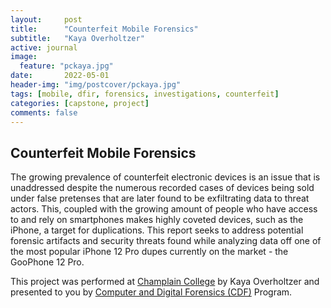```yaml
---
layout:     post
title:      "Counterfeit Mobile Forensics"
subtitle:   "Kaya Overholtzer"
active: journal
image:
  feature: "pckaya.jpg"
date:       2022-05-01
header-img: "img/postcover/pckaya.jpg"
tags: [mobile, dfir, forensics, investigations, counterfeit]
categories: [capstone, project]
comments: false
---
```


<h2>Counterfeit Mobile Forensics</h2>

<p>The growing prevalence of counterfeit electronic devices is an issue that is unaddressed despite the numerous recorded cases of devices being sold under false pretenses that are later found to be exfiltrating data to threat actors. This, coupled with the growing amount of people who have access to and rely on smartphones makes highly coveted devices, such as the iPhone, a target for duplications. This report seeks to address potential forensic artifacts and security threats found while analyzing data off one of the most popular iPhone 12 Pro dupes currently on the market - the GooPhone 12 Pro.</p>


<p>This project was performed at <a href="https://www.champlain.edu/">Champlain College</a> by Kaya Overholtzer and presented to you by <a href="https://ccdfir.com/">Computer and Digital Forensics (CDF)</a> Program.</p>
